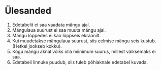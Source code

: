 # Ülesanded
1. Edetabelit ei saa vaadata mängu ajal.
2. Mängulaua suurust ei saa muuta mängu ajal.
3. Mängu lõppedes ei kao lõppseis ekraanilt.
4. Kui muudetakse mängulaua suurust, siis eelmise mängu seis kustub. (Hetkel jookseb kokku).
5. Kogu mängu aknal võiks olla miinimum suurus, millest väiksemaks ei saa.
6. Edetabeli linnuke puudub, siis tuleb põhiaknale edetabel kuvada.